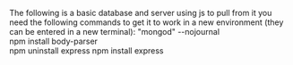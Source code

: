 The following is a basic database and server using js to pull from it
you need the following commands to get it to work in a new environment (they can be entered in a new terminal):
"mongod" --nojournal        
npm install body-parser     
npm uninstall express
npm install express
